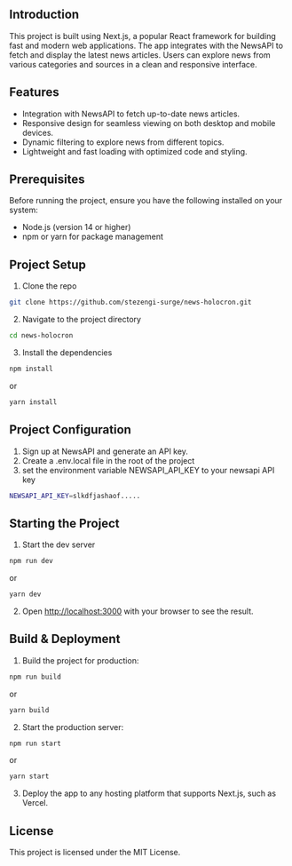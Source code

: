 ## Introduction
This project is built using Next.js, a popular React framework for building fast and modern web applications. The app integrates with the NewsAPI to fetch and display the latest news articles. Users can explore news from various categories and sources in a clean and responsive interface.

## Features
- Integration with NewsAPI to fetch up-to-date news articles.
- Responsive design for seamless viewing on both desktop and mobile devices.
- Dynamic filtering to explore news from different topics.
- Lightweight and fast loading with optimized code and styling.

## Prerequisites
Before running the project, ensure you have the following installed on your system:

- Node.js (version 14 or higher)
- npm or yarn for package management

## Project Setup
1. Clone the repo
```bash
git clone https://github.com/stezengi-surge/news-holocron.git

```

2. Navigate to the project directory
```bash
cd news-holocron

```
3. Install the dependencies 
```bash
npm install

```
or 
```bash
yarn install

```

## Project Configuration
1. Sign up at NewsAPI and generate an API key.
2. Create a .env.local file in the root of the project
3. set the environment variable NEWSAPI_API_KEY to your newsapi API key
```bash
NEWSAPI_API_KEY=slkdfjashaof.....

```

## Starting the Project
1. Start the dev server

```bash
npm run dev
```
or
```bash
yarn dev
```

2. Open [http://localhost:3000](http://localhost:3000) with your browser to see the result.

## Build & Deployment
1. Build the project for production:
```bash
npm run build  
```
or
```bash
yarn build  
```

2. Start the production server:

```bash
npm run start  
```
or
```bash
yarn start 
``` 

3. Deploy the app to any hosting platform that supports Next.js, such as Vercel.

## License
This project is licensed under the MIT License.